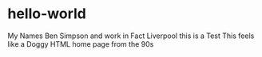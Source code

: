 # hello-world
My Names Ben Simpson and work in Fact Liverpool this is a Test 
This feels like a Doggy HTML home page from the 90s
